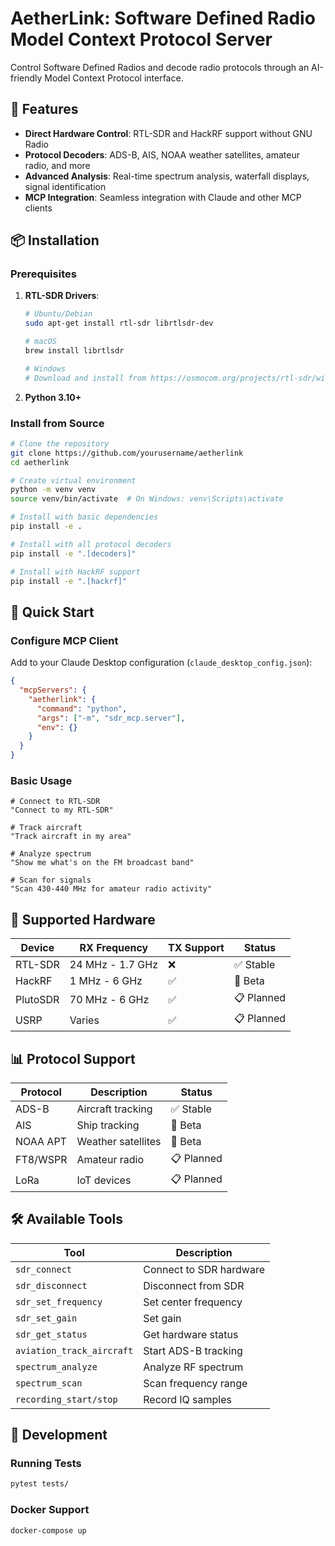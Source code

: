 # AetherLink: Software Defined Radio Model Context Protocol Server

Control Software Defined Radios and decode radio protocols through an AI-friendly Model Context Protocol interface.

## 🚀 Features

- **Direct Hardware Control**: RTL-SDR and HackRF support without GNU Radio
- **Protocol Decoders**: ADS-B, AIS, NOAA weather satellites, amateur radio, and more
- **Advanced Analysis**: Real-time spectrum analysis, waterfall displays, signal identification
- **MCP Integration**: Seamless integration with Claude and other MCP clients

## 📦 Installation

### Prerequisites

1. **RTL-SDR Drivers**:
   ```bash
   # Ubuntu/Debian
   sudo apt-get install rtl-sdr librtlsdr-dev
   
   # macOS
   brew install librtlsdr
   
   # Windows
   # Download and install from https://osmocom.org/projects/rtl-sdr/wiki
   ```

2. **Python 3.10+**

### Install from Source

```bash
# Clone the repository
git clone https://github.com/yourusername/aetherlink
cd aetherlink

# Create virtual environment
python -m venv venv
source venv/bin/activate  # On Windows: venv\Scripts\activate

# Install with basic dependencies
pip install -e .

# Install with all protocol decoders
pip install -e ".[decoders]"

# Install with HackRF support
pip install -e ".[hackrf]"
```

## 🎯 Quick Start

### Configure MCP Client

Add to your Claude Desktop configuration (`claude_desktop_config.json`):

```json
{
  "mcpServers": {
    "aetherlink": {
      "command": "python",
      "args": ["-m", "sdr_mcp.server"],
      "env": {}
    }
  }
}
```

### Basic Usage

```
# Connect to RTL-SDR
"Connect to my RTL-SDR"

# Track aircraft
"Track aircraft in my area"

# Analyze spectrum
"Show me what's on the FM broadcast band"

# Scan for signals
"Scan 430-440 MHz for amateur radio activity"
```

## 📡 Supported Hardware

| Device    | RX Frequency      | TX Support | Status      |
|-----------|-------------------|------------|-------------|
| RTL-SDR   | 24 MHz - 1.7 GHz  | ❌         | ✅ Stable   |
| HackRF    | 1 MHz - 6 GHz     | ✅         | 🚧 Beta     |
| PlutoSDR  | 70 MHz - 6 GHz    | ✅         | 📋 Planned  |
| USRP      | Varies            | ✅         | 📋 Planned  |

## 📊 Protocol Support

| Protocol  | Description          | Status      |
|-----------|---------------------|-------------|
| ADS-B     | Aircraft tracking   | ✅ Stable   |
| AIS       | Ship tracking       | 🚧 Beta     |
| NOAA APT  | Weather satellites  | 🚧 Beta     |
| FT8/WSPR  | Amateur radio       | 📋 Planned  |
| LoRa      | IoT devices         | 📋 Planned  |

## 🛠️ Available Tools

| Tool                    | Description                  |
|------------------------|------------------------------|
| `sdr_connect`          | Connect to SDR hardware      |
| `sdr_disconnect`       | Disconnect from SDR          |
| `sdr_set_frequency`    | Set center frequency         |
| `sdr_set_gain`         | Set gain                     |
| `sdr_get_status`       | Get hardware status          |
| `aviation_track_aircraft` | Start ADS-B tracking      |
| `spectrum_analyze`     | Analyze RF spectrum          |
| `spectrum_scan`        | Scan frequency range         |
| `recording_start/stop` | Record IQ samples            |

## 🔧 Development

### Running Tests

```bash
pytest tests/
```

### Docker Support

```bash
docker-compose up
```

